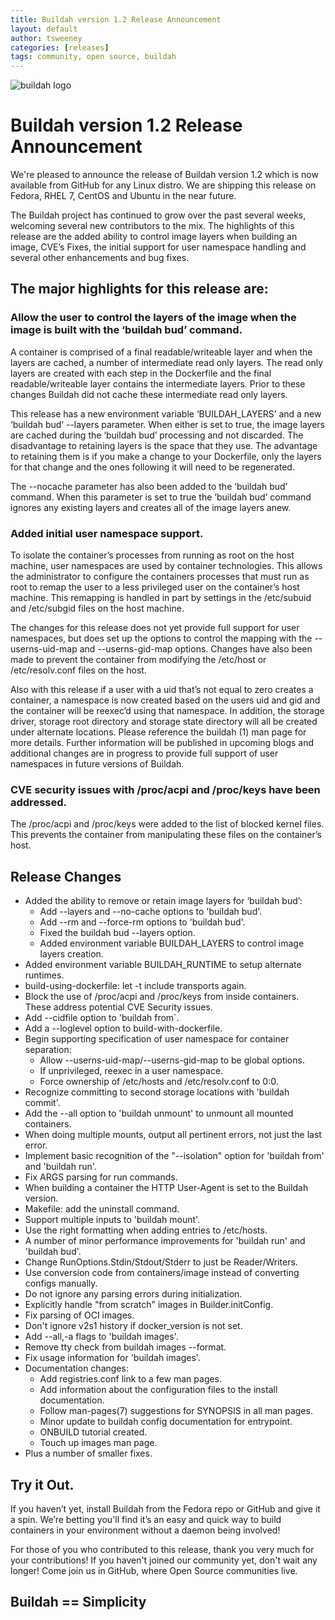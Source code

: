```yaml
---
title: Buildah version 1.2 Release Announcement
layout: default
author: tsweeney
categories: [releases]
tags: community, open source, buildah
---
```

![buildah logo](https://buildah.io/images/buildah.png)

# Buildah version 1.2 Release Announcement

We're pleased to announce the release of Buildah version 1.2 which is now available from GitHub for any Linux distro.  We are shipping this release on Fedora, RHEL 7, CentOS and Ubuntu in the near future.  

The Buildah project has continued to grow over the past several weeks, welcoming several new contributors to the mix.  The highlights of this release are the added ability to control image layers when building an image, CVE’s Fixes, the initial support for user namespace handling and several other enhancements and bug fixes.

<!--readmore-->

## The major highlights for this release are:

### Allow the user to control the layers of the image when the image is built with the ‘buildah bud’ command.

A container is comprised of a final readable/writeable layer and when the layers are cached, a number of intermediate read only layers.  The read only layers are created with each step in the Dockerfile and the final readable/writeable layer contains the intermediate layers.  Prior to these changes Buildah did not cache these intermediate read only layers.

This release has a new environment variable ‘BUILDAH_LAYERS’ and a new ‘buildah bud’ --layers parameter.  When either is set to true, the image layers are cached during the ‘buildah bud’ processing and not discarded.  The disadvantage to retaining layers is the space that they use.  The advantage to retaining them is if you make a change to your Dockerfile, only the layers for that change and the ones following it will need to be regenerated.  

The --nocache parameter has also been added to the ‘buildah bud’ command.  When this parameter is set to true the ‘buildah bud’ command ignores any existing layers and creates all of the image layers anew.

### Added initial user namespace support.

To isolate the container’s processes from running as root on the host machine, user namespaces are used by container technologies.  This allows the administrator to configure the containers processes that must run as root to remap the user to a less privileged user on the container’s host machine.  This remapping is handled in part by settings in the /etc/subuid and /etc/subgid files on the host machine.

The changes for this release does not yet provide full support for user namespaces, but does set up the options to control the mapping with the --userns-uid-map and --userns-gid-map options.   Changes have also been made to prevent the container from modifying the /etc/host or /etc/resolv.conf files on the host.

Also with this release if a user with a uid that’s not equal to zero creates a container, a namespace is now created based on the users uid and gid and the container will be reexec’d using that namespace.   In addition, the storage driver, storage root directory and storage state directory will all be created under alternate locations.  Please reference the buildah (1) man page for more details.  Further information will be published in upcoming blogs and additional changes are in progress to provide full support of user namespaces in future versions of Buildah.

### CVE security issues with /proc/acpi and /proc/keys have been addressed.

The /proc/acpi and /proc/keys were added to the list of blocked kernel files.  This prevents the container from manipulating these files on the container’s host.

## Release Changes
 * Added the ability to remove or retain image layers for ‘buildah bud’:
   * Add --layers and --no-cache options to 'buildah bud'.
   * Add --rm and --force-rm options to 'buildah bud'.
   * Fixed the buildah bud --layers option.
   * Added environment variable BUILDAH_LAYERS to control image layers creation.
 * Added environment variable BUILDAH_RUNTIME to setup alternate runtimes.
 * build-using-dockerfile: let -t include transports again.
 * Block the use of /proc/acpi and /proc/keys from inside containers. These address potential CVE Security issues.
 * Add --cidfile option to 'buildah from`.
 * Add a --loglevel option to build-with-dockerfile.
 * Begin supporting specification of user namespace for container separation:
   * Allow --userns-uid-map/--userns-gid-map to be global options.
   * If unprivileged, reexec in a user namespace.
   * Force ownership of /etc/hosts and /etc/resolv.conf to 0:0.
 * Recognize committing to second storage locations with 'buildah commit'.
 * Add the --all option to 'buildah unmount' to unmount all mounted containers.
 * When doing multiple mounts, output all pertinent errors, not just the last error.
 * Implement basic recognition of the "--isolation" option for 'buildah from' and 'buildah run'.
 * Fix ARGS parsing for run commands.
 * When building a container the HTTP User-Agent is set to the Buildah version.
 * Makefile: add the uninstall command.
 * Support multiple inputs to 'buildah mount'.
 * Use the right formatting when adding entries to /etc/hosts.
 * A number of minor performance improvements for 'buildah run' and 'buildah bud'.
 * Change RunOptions.Stdin/Stdout/Stderr to just be Reader/Writers.
 * Use conversion code from containers/image instead of converting configs manually.
 * Do not ignore any parsing errors during initialization.
 * Explicitly handle "from scratch" images in Builder.initConfig.
 * Fix parsing of OCI images.
 * Don't ignore v2s1 history if docker_version is not set.
 * Add --all,-a flags to 'buildah images'.
 * Remove tty check from buildah images --format.
 * Fix usage information for 'buildah images'.
 * Documentation changes:
   * Add registries.conf link to a few man pages.
   * Add information about the configuration files to the install documentation.
   * Follow man-pages(7) suggestions for SYNOPSIS in all man pages.
   * Minor update to buildah config documentation for entrypoint.
   * ONBUILD tutorial created.
   * Touch up images man page.
 * Plus a number of smaller fixes.

## Try it Out.

If you haven’t yet, install Buildah from the Fedora repo or GitHub and give it a spin.  We’re betting you'll find it’s an easy and quick way to build containers in your environment without a daemon being involved!

For those of you who contributed to this release, thank you very much for your contributions!  If you haven't joined our community yet, don't wait any longer!  Come join us in GitHub, where Open Source communities live.

## Buildah == Simplicity

